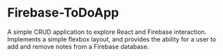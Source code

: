 # Firebase-ToDoApp

A simple CRUD application to explore React and Firebase interaction. Implements a simple flexbox layout, and provides the ability for a user to add and remove notes from a Firebase database.
